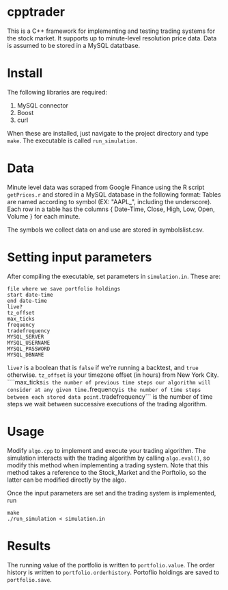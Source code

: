 # cpptrader

This is a C++ framework for implementing and testing trading systems for the stock market. It supports up to minute-level resolution price data. Data is assumed to be stored in a MySQL datatbase.  


# Install

The following libraries are required:
1. MySQL connector
2. Boost
3. curl

When these are installed, just navigate to the project directory and type ```make```. The executable is called ```run_simulation```.


# Data
Minute level data was scraped from Google Finance using the R script ```getPrices.r``` and stored in a MySQL database in the following format: Tables are named according to symbol (EX: "AAPL_", including the underscore). Each row in a table has the columns { Date-Time, Close, High, Low, Open, Volume } for each minute. 

The symbols we collect data on and use are stored in symbolslist.csv.


# Setting input parameters
After compiling the executable, set parameters in ```simulation.in```. These are:
```
file where we save portfolio holdings
start date-time
end date-time
live?
tz_offset
max_ticks
frequency
tradefrequency
MYSQL_SERVER
MYSQL_USERNAME
MYSQL_PASSWORD
MYSQL_DBNAME
```

```live?``` is a boolean that is ```false``` if we're running a backtest, and ```true``` otherwise. ```tz_offset``` is your timezone offset (in hours) from New York City. ````max_ticks``` is the number of previous time steps our algorithm will consider at any given time. ```frequency``` is the number of time steps between each stored data point. ```tradefrequency``` is the number of time steps we wait between successive executions of the trading algorithm.

# Usage
Modify ```algo.cpp``` to implement and execute your trading algorithm. The simulation interacts with the trading algorithm by calling ```algo.eval()```, so modify this method when implementing a trading system. Note that this method takes a reference to the Stock_Market and the Porftolio, so the latter can be modified directly by the algo.

Once the input parameters are set and the trading system is implemented, run 
```
make
./run_simulation < simulation.in
```

# Results

The running value of the portfolio is written to ```portfolio.value```. The order history is written to ```portfolio.orderhistory```. Portoflio holdings are saved to ```portfolio.save```. 




